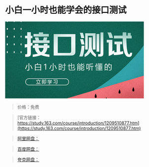 # 小白一小时也能学会的接口测试

![img](../../../assets/study163/free/e95256f60aa3463fa499f45c883f02ac.jpg)

> 价格：免费

> [官方链接：https://study.163.com/course/introduction/1209510877.htm](https://study.163.com/course/introduction/1209510877.htm)

> [阿里网盘：]()

> [百度网盘：]()

> [夸克网盘：]()
